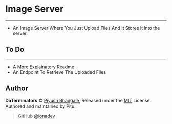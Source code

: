 # Image Server
---
 * An Image Server Where You Just Upload Files And It Stores it into the server.



## To Do
---
 * A More Explainatory Readme
 * An Endpoint To Retrieve The Uploaded Files


## Author

**DaTerminators** © [Piyush Bhangale](https://github.com/ionadev), Released under the [MIT](https://github.com/DaTerminators/image-server/blob/master/LICENSE) License.<br>
Authored and maintained by Pitu.

> GitHub [@ionadev](https://github.com/ionadev)
